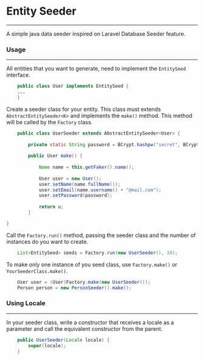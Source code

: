 # **Entity Seeder**
--------------------------------------


A simple java data seeder inspired on Laravel Database Seeder feature.


### Usage
---------

All entities that you want to generate, need to implement the ```EntitySeed``` interface.

```java
    public class User implements EntitySeed {
    ...
    }
```    

Create a seeder class for your entity. This class must extends ```AbstractEntitySeeder<K>``` and implements the ```make()``` method. This method will be called by the ```Factory``` class.

```java
    public class UserSeeder extends AbstractEntitySeeder<User> {
	
		private static String password = BCrypt.hashpw("secret", BCrypt.gensalt());
	
		public User make() {
			
			Name name = this.getFaker().name();
			
			User user = new User();
			user.setName(name.fullName());
			user.setEmail(name.username() + "@mail.com");
			user.setPassword(password);
						
			return u;
		}

}
```
Call the ```Factory.run()``` method, passing the seeder class and the number of instances do you want to create.

```java
	List<EntitySeed> seeds = Factory.run(new UserSeeder(), 10);
```

To make only one instance of you seed class, use ```Factory.make()``` or ```YourSeederClass.make()```.

```java
	User user = (User)Factory.make(new UserSeeder());
	Person person = new PersonSeeder().make();
```

### Using Locale
----------------

In your seeder class, write a constructor that receives a locale as a parameter and call the equivalent constructor from the parent.

```java
	public UserSeeder(Locale locale) {
		super(locale);
	}
```

